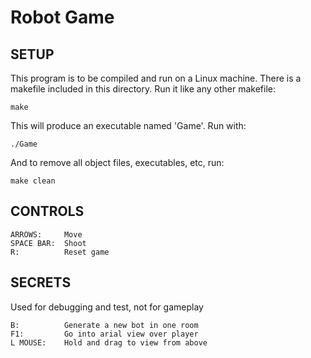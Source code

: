 # Robot Game

## SETUP

This program is to be compiled and run on a Linux machine.
There is a makefile included in this directory. Run it like any other makefile:

`make`

This will produce an executable named 'Game'. Run with:

`./Game`

And to remove all object files, executables, etc, run:

`make clean`

## CONTROLS

```
ARROWS:     Move
SPACE BAR:  Shoot
R:          Reset game
```

## SECRETS

Used for debugging and test, not for gameplay

```
B:          Generate a new bot in one room
F1:         Go into arial view over player
L MOUSE:    Hold and drag to view from above
```
